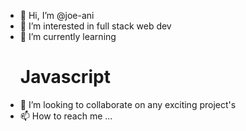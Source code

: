 - 👋 Hi, I’m @joe-ani
- 👀 I’m interested in full stack web dev
- 🌱 I’m currently learning <h1>Javascript</h1>
- 💞️ I’m looking to collaborate on any exciting project's
- 📫 How to reach me ... 

<!---
joe-ani/joe-ani is a ✨ special ✨ repository because its `README.md` (this file) appears on your GitHub profile.
You can click the Preview link to take a look at your changes.
--->
